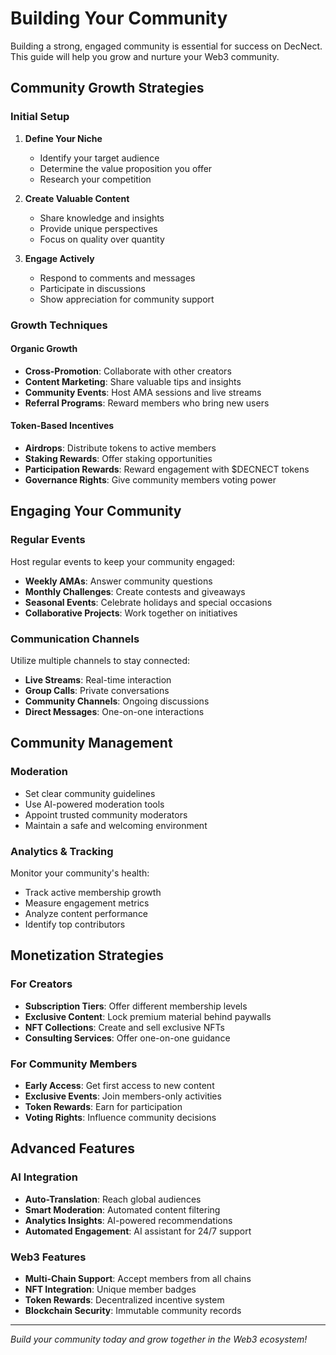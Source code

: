 # Building Your Community

Building a strong, engaged community is essential for success on DecNect. This guide will help you grow and nurture your Web3 community.

## Community Growth Strategies

### Initial Setup

1. **Define Your Niche**
   - Identify your target audience
   - Determine the value proposition you offer
   - Research your competition

2. **Create Valuable Content**
   - Share knowledge and insights
   - Provide unique perspectives
   - Focus on quality over quantity

3. **Engage Actively**
   - Respond to comments and messages
   - Participate in discussions
   - Show appreciation for community support

### Growth Techniques

#### Organic Growth
- **Cross-Promotion**: Collaborate with other creators
- **Content Marketing**: Share valuable tips and insights
- **Community Events**: Host AMA sessions and live streams
- **Referral Programs**: Reward members who bring new users

#### Token-Based Incentives
- **Airdrops**: Distribute tokens to active members
- **Staking Rewards**: Offer staking opportunities
- **Participation Rewards**: Reward engagement with $DECNECT tokens
- **Governance Rights**: Give community members voting power

## Engaging Your Community

### Regular Events

Host regular events to keep your community engaged:
- **Weekly AMAs**: Answer community questions
- **Monthly Challenges**: Create contests and giveaways
- **Seasonal Events**: Celebrate holidays and special occasions
- **Collaborative Projects**: Work together on initiatives

### Communication Channels

Utilize multiple channels to stay connected:
- **Live Streams**: Real-time interaction
- **Group Calls**: Private conversations
- **Community Channels**: Ongoing discussions
- **Direct Messages**: One-on-one interactions

## Community Management

### Moderation

- Set clear community guidelines
- Use AI-powered moderation tools
- Appoint trusted community moderators
- Maintain a safe and welcoming environment

### Analytics & Tracking

Monitor your community's health:
- Track active membership growth
- Measure engagement metrics
- Analyze content performance
- Identify top contributors

## Monetization Strategies

### For Creators

- **Subscription Tiers**: Offer different membership levels
- **Exclusive Content**: Lock premium material behind paywalls
- **NFT Collections**: Create and sell exclusive NFTs
- **Consulting Services**: Offer one-on-one guidance

### For Community Members

- **Early Access**: Get first access to new content
- **Exclusive Events**: Join members-only activities
- **Token Rewards**: Earn for participation
- **Voting Rights**: Influence community decisions

## Advanced Features

### AI Integration

- **Auto-Translation**: Reach global audiences
- **Smart Moderation**: Automated content filtering
- **Analytics Insights**: AI-powered recommendations
- **Automated Engagement**: AI assistant for 24/7 support

### Web3 Features

- **Multi-Chain Support**: Accept members from all chains
- **NFT Integration**: Unique member badges
- **Token Rewards**: Decentralized incentive system
- **Blockchain Security**: Immutable community records

---

*Build your community today and grow together in the Web3 ecosystem!*
